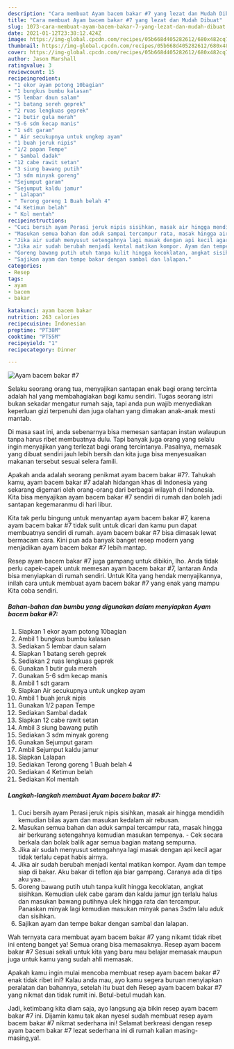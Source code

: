 ```yaml
---
description: "Cara membuat Ayam bacem bakar #7 yang lezat dan Mudah Dibuat"
title: "Cara membuat Ayam bacem bakar #7 yang lezat dan Mudah Dibuat"
slug: 1073-cara-membuat-ayam-bacem-bakar-7-yang-lezat-dan-mudah-dibuat
date: 2021-01-12T23:38:12.424Z
image: https://img-global.cpcdn.com/recipes/05b668d405282612/680x482cq70/ayam-bacem-bakar-7-foto-resep-utama.jpg
thumbnail: https://img-global.cpcdn.com/recipes/05b668d405282612/680x482cq70/ayam-bacem-bakar-7-foto-resep-utama.jpg
cover: https://img-global.cpcdn.com/recipes/05b668d405282612/680x482cq70/ayam-bacem-bakar-7-foto-resep-utama.jpg
author: Jason Marshall
ratingvalue: 3
reviewcount: 15
recipeingredient:
- "1 ekor ayam potong 10bagian"
- "1 bungkus bumbu kalasan"
- "5 lembar daun salam"
- "1 batang sereh geprek"
- "2 ruas lengkuas geprek"
- "1 butir gula merah"
- "5-6 sdm kecap manis"
- "1 sdt garam"
- " Air secukupnya untuk ungkep ayam"
- "1 buah jeruk nipis"
- "1/2 papan Tempe"
- " Sambal dadak"
- "12 cabe rawit setan"
- "3 siung bawang putih"
- "3 sdm minyak goreng"
- "Sejumput garam"
- "Sejumput kaldu jamur"
- " Lalapan"
- " Terong goreng 1 Buah belah 4"
- "4 Ketimun belah"
- " Kol mentah"
recipeinstructions:
- "Cuci bersih ayam Perasi jeruk nipis sisihkan, masak air hingga mendidih kemudian bilas ayam dan masukan kedalam air rebusan."
- "Masukan semua bahan dan aduk sampai tercampur rata, masak hingga air berkurang setengahnya kemudian masukan tempenya. Cek secara berkala dan bolak balik agar semua bagian matang sempurna."
- "Jika air sudah menyusut setengahnya lagi masak dengan api kecil agar tidak terlalu cepat habis airnya."
- "Jika air sudah berubah menjadi kental matikan kompor. Ayam dan tempe siap di bakar. Aku bakar di teflon aja biar gampang. Caranya ada di tips aku yaa..."
- "Goreng bawang putih utuh tanpa kulit hingga kecoklatan, angkat sisihkan. Kemudian ulek cabe garam dan kaldu jamur jgn terlalu halus dan masukan bawang putihnya ulek hingga rata dan tercampur. Panaskan minyak lagi kemudian masukan minyak panas 3sdm lalu aduk dan sisihkan."
- "Sajikan ayam dan tempe bakar dengan sambal dan lalapan."
categories:
- Resep
tags:
- ayam
- bacem
- bakar

katakunci: ayam bacem bakar 
nutrition: 263 calories
recipecuisine: Indonesian
preptime: "PT38M"
cooktime: "PT55M"
recipeyield: "1"
recipecategory: Dinner

---
```



![Ayam bacem bakar #7](https://img-global.cpcdn.com/recipes/05b668d405282612/680x482cq70/ayam-bacem-bakar-7-foto-resep-utama.jpg)

Selaku seorang orang tua, menyajikan santapan enak bagi orang tercinta adalah hal yang membahagiakan bagi kamu sendiri. Tugas seorang istri bukan sekadar mengatur rumah saja, tapi anda pun wajib menyediakan keperluan gizi terpenuhi dan juga olahan yang dimakan anak-anak mesti mantab.

Di masa  saat ini, anda sebenarnya bisa memesan santapan instan walaupun tanpa harus ribet membuatnya dulu. Tapi banyak juga orang yang selalu ingin menyajikan yang terlezat bagi orang tercintanya. Pasalnya, memasak yang dibuat sendiri jauh lebih bersih dan kita juga bisa menyesuaikan makanan tersebut sesuai selera famili. 



Apakah anda adalah seorang penikmat ayam bacem bakar #7?. Tahukah kamu, ayam bacem bakar #7 adalah hidangan khas di Indonesia yang sekarang digemari oleh orang-orang dari berbagai wilayah di Indonesia. Kita bisa menyajikan ayam bacem bakar #7 sendiri di rumah dan boleh jadi santapan kegemaranmu di hari libur.

Kita tak perlu bingung untuk menyantap ayam bacem bakar #7, karena ayam bacem bakar #7 tidak sulit untuk dicari dan kamu pun dapat membuatnya sendiri di rumah. ayam bacem bakar #7 bisa dimasak lewat bermacam cara. Kini pun ada banyak banget resep modern yang menjadikan ayam bacem bakar #7 lebih mantap.

Resep ayam bacem bakar #7 juga gampang untuk dibikin, lho. Anda tidak perlu capek-capek untuk memesan ayam bacem bakar #7, lantaran Anda bisa menyiapkan di rumah sendiri. Untuk Kita yang hendak menyajikannya, inilah cara untuk membuat ayam bacem bakar #7 yang enak yang mampu Kita coba sendiri.

<!--inarticleads1-->

##### Bahan-bahan dan bumbu yang digunakan dalam menyiapkan Ayam bacem bakar #7:

1. Siapkan 1 ekor ayam potong 10bagian
1. Ambil 1 bungkus bumbu kalasan
1. Sediakan 5 lembar daun salam
1. Siapkan 1 batang sereh geprek
1. Sediakan 2 ruas lengkuas geprek
1. Gunakan 1 butir gula merah
1. Gunakan 5-6 sdm kecap manis
1. Ambil 1 sdt garam
1. Siapkan  Air secukupnya untuk ungkep ayam
1. Ambil 1 buah jeruk nipis
1. Gunakan 1/2 papan Tempe
1. Sediakan  Sambal dadak
1. Siapkan 12 cabe rawit setan
1. Ambil 3 siung bawang putih
1. Sediakan 3 sdm minyak goreng
1. Gunakan Sejumput garam
1. Ambil Sejumput kaldu jamur
1. Siapkan  Lalapan
1. Sediakan  Terong goreng 1 Buah belah 4
1. Sediakan 4 Ketimun belah
1. Sediakan  Kol mentah




<!--inarticleads2-->

##### Langkah-langkah membuat Ayam bacem bakar #7:

1. Cuci bersih ayam Perasi jeruk nipis sisihkan, masak air hingga mendidih kemudian bilas ayam dan masukan kedalam air rebusan.
1. Masukan semua bahan dan aduk sampai tercampur rata, masak hingga air berkurang setengahnya kemudian masukan tempenya. - Cek secara berkala dan bolak balik agar semua bagian matang sempurna.
1. Jika air sudah menyusut setengahnya lagi masak dengan api kecil agar tidak terlalu cepat habis airnya.
1. Jika air sudah berubah menjadi kental matikan kompor. Ayam dan tempe siap di bakar. Aku bakar di teflon aja biar gampang. Caranya ada di tips aku yaa...
1. Goreng bawang putih utuh tanpa kulit hingga kecoklatan, angkat sisihkan. Kemudian ulek cabe garam dan kaldu jamur jgn terlalu halus dan masukan bawang putihnya ulek hingga rata dan tercampur. Panaskan minyak lagi kemudian masukan minyak panas 3sdm lalu aduk dan sisihkan.
1. Sajikan ayam dan tempe bakar dengan sambal dan lalapan.




Wah ternyata cara membuat ayam bacem bakar #7 yang nikamt tidak ribet ini enteng banget ya! Semua orang bisa memasaknya. Resep ayam bacem bakar #7 Sesuai sekali untuk kita yang baru mau belajar memasak maupun juga untuk kamu yang sudah ahli memasak.

Apakah kamu ingin mulai mencoba membuat resep ayam bacem bakar #7 enak tidak ribet ini? Kalau anda mau, ayo kamu segera buruan menyiapkan peralatan dan bahannya, setelah itu buat deh Resep ayam bacem bakar #7 yang nikmat dan tidak rumit ini. Betul-betul mudah kan. 

Jadi, ketimbang kita diam saja, ayo langsung aja bikin resep ayam bacem bakar #7 ini. Dijamin kamu tak akan nyesel sudah membuat resep ayam bacem bakar #7 nikmat sederhana ini! Selamat berkreasi dengan resep ayam bacem bakar #7 lezat sederhana ini di rumah kalian masing-masing,ya!.

